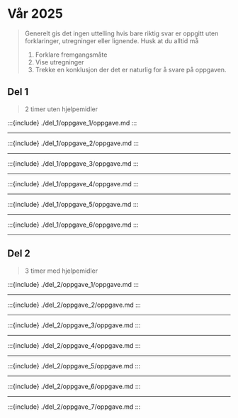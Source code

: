 # Vår 2025

> Generelt gis det ingen uttelling hvis bare riktig svar er oppgitt uten forklaringer, utregninger eller lignende. Husk at du alltid må
> 1. Forklare fremgangsmåte
> 2. Vise utregninger
> 3. Trekke en konklusjon der det er naturlig for å svare på oppgaven.

## Del 1
> 2 timer uten hjelpemidler

:::{include} ./del_1/oppgave_1/oppgave.md
:::

---

:::{include} ./del_1/oppgave_2/oppgave.md
:::


---

:::{include} ./del_1/oppgave_3/oppgave.md
:::

---

:::{include} ./del_1/oppgave_4/oppgave.md
:::

---


:::{include} ./del_1/oppgave_5/oppgave.md
:::


---


:::{include} ./del_1/oppgave_6/oppgave.md
:::

---

## Del 2

> 3 timer med hjelpemidler


:::{include} ./del_2/oppgave_1/oppgave.md
:::

---


:::{include} ./del_2/oppgave_2/oppgave.md
:::


---


:::{include} ./del_2/oppgave_3/oppgave.md
:::



---


:::{include} ./del_2/oppgave_4/oppgave.md
:::


---



:::{include} ./del_2/oppgave_5/oppgave.md
:::



---



:::{include} ./del_2/oppgave_6/oppgave.md
:::


---



:::{include} ./del_2/oppgave_7/oppgave.md
:::








